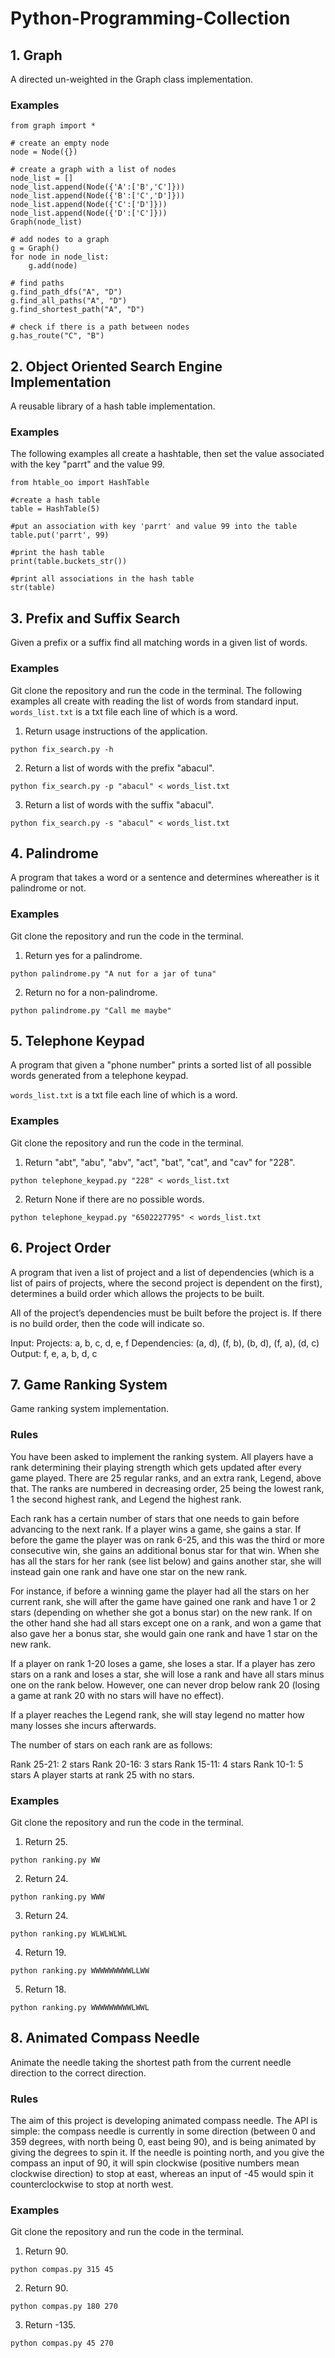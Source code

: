 # Python-Programming-Collection

## 1. Graph

A directed un-weighted in the Graph class implementation.

### Examples

```
from graph import *

# create an empty node
node = Node({})

# create a graph with a list of nodes
node_list = []
node_list.append(Node({'A':['B','C']}))
node_list.append(Node({'B':['C','D']}))
node_list.append(Node({'C':['D']}))
node_list.append(Node({'D':['C']}))
Graph(node_list)

# add nodes to a graph
g = Graph()
for node in node_list:
    g.add(node)

# find paths
g.find_path_dfs("A", "D")
g.find_all_paths("A", "D")
g.find_shortest_path("A", "D")

# check if there is a path between nodes
g.has_route("C", "B")
```


## 2. Object Oriented Search Engine Implementation

A reusable library of a hash table implementation.

### Examples

The following examples all create a hashtable, then set the value associated with the key "parrt" and the value 99.

```
from htable_oo import HashTable

#create a hash table
table = HashTable(5) 

#put an association with key 'parrt' and value 99 into the table
table.put('parrt', 99) 

#print the hash table
print(table.buckets_str())

#print all associations in the hash table
str(table)
```

## 3. Prefix and Suffix Search

Given a prefix or a suffix find all matching words in a given list of words.

### Examples

Git clone the repository and run the code in the terminal.
The following examples all create with reading the list of words from standard input.
`words_list.txt` is a txt file each line of which is a word. 

1. Return usage instructions of the application.

```
python fix_search.py -h
```

2. Return a list of words with the prefix "abacul".

```
python fix_search.py -p "abacul" < words_list.txt
```

3. Return a list of words with the suffix "abacul".

```
python fix_search.py -s "abacul" < words_list.txt
```

## 4. Palindrome

A program that takes a word or a sentence and determines whereather is it palindrome or not.

### Examples

Git clone the repository and run the code in the terminal.

1. Return yes for a palindrome.

```
python palindrome.py "A nut for a jar of tuna"
```

2. Return no for a non-palindrome.

```
python palindrome.py "Call me maybe"
```

## 5. Telephone Keypad

A program that given a "phone number" prints a sorted list of all possible words generated from a telephone keypad.

`words_list.txt` is a txt file each line of which is a word. 

### Examples

Git clone the repository and run the code in the terminal.

1. Return "abt", "abu", "abv", "act", "bat", "cat", and "cav" for "228".

```
python telephone_keypad.py "228" < words_list.txt
```

2. Return None if there are no possible words.

```
python telephone_keypad.py "6502227795" < words_list.txt
```

## 6. Project Order

A program that iven a list of project and a list of dependencies 
(which is a list of pairs of projects, where the second project is dependent on the first), determines a build order which allows the projects to be built. 

All of the project’s dependencies must be built before the project is. 
If there is no build order, then the code will indicate so.

Input:
Projects: a, b, c, d, e, f
Dependencies: (a, d), (f, b), (b, d), (f, a), (d, c)
Output:
	f, e, a, b, d, c


## 7. Game Ranking System

Game ranking system implementation.

### Rules

You have been asked to implement the ranking system. All players have a rank determining their playing strength which gets updated after every game played. There are 25 regular ranks, and an extra rank, Legend, above that. The ranks are numbered in decreasing order, 25 being the lowest rank, 1 the second highest rank, and Legend the highest rank.

Each rank has a certain number of stars that one needs to gain before advancing to the next rank. If a player wins a game, she gains a star. If before the game the player was on rank 6-25, and this was the third or more consecutive win, she gains an additional bonus star for that win. When she has all the stars for her rank (see list below) and gains another star, she will instead gain one rank and have one star on the new rank.

For instance, if before a winning game the player had all the stars on her current rank, she will after the game have gained one rank and have 1 or 2 stars (depending on whether she got a bonus star) on the new rank. If on the other hand she had all stars except one on a rank, and won a game that also gave her a bonus star, she would gain one rank and have 1 star on the new rank.

If a player on rank 1-20 loses a game, she loses a star. If a player has zero stars on a rank and loses a star, she will lose a rank and have all stars minus one on the rank below. However, one can never drop below rank 20 (losing a game at rank 20 with no stars will have no effect).

If a player reaches the Legend rank, she will stay legend no matter how many losses she incurs afterwards.

The number of stars on each rank are as follows:

Rank 25-21: 2 stars
Rank 20-16: 3 stars
Rank 15-11: 4 stars
Rank 10-1: 5 stars
A player starts at rank 25 with no stars.

### Examples

Git clone the repository and run the code in the terminal.

1. Return 25.

```
python ranking.py WW
```

2. Return 24.

```
python ranking.py WWW
```

3. Return 24.

```
python ranking.py WLWLWLWL
```

4. Return 19.

```
python ranking.py WWWWWWWWWLLWW
```

5. Return 18.

```
python ranking.py WWWWWWWWWLWWL
```

## 8. Animated Compass Needle
Animate the needle taking the shortest path from the current needle direction to the correct direction.

### Rules

The aim of this project is developing animated compass needle. The API is simple: the compass needle is currently in some direction (between 0 and 359 degrees, with north being 0, east being 90), and is being animated by giving the degrees to spin it. If the needle is pointing north, and you give the compass an input of 90, it will spin clockwise (positive numbers mean clockwise direction) to stop at east, whereas an input of -45 would spin it counterclockwise to stop at north west.

### Examples

Git clone the repository and run the code in the terminal.

1. Return 90.

```
python compas.py 315 45
```

2. Return 90.

```
python compas.py 180 270
```

3. Return -135.

```
python compas.py 45 270
```
